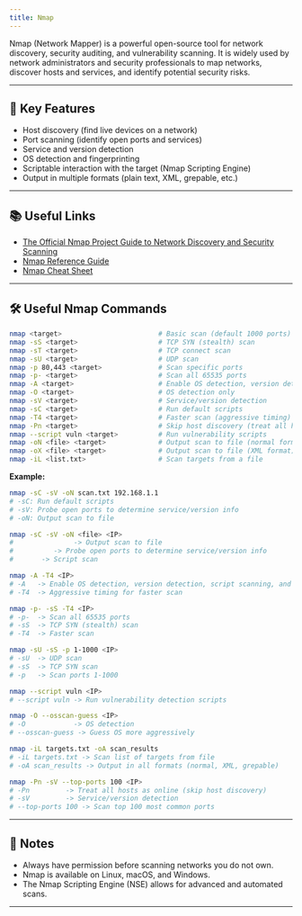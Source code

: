 ```yaml
---
title: Nmap
---
```


Nmap (Network Mapper) is a powerful open-source tool for network discovery, security auditing, and vulnerability scanning. It is widely used by network administrators and security professionals to map networks, discover hosts and services, and identify potential security risks.

---

## 🌟 Key Features

- Host discovery (find live devices on a network)
- Port scanning (identify open ports and services)
- Service and version detection
- OS detection and fingerprinting
- Scriptable interaction with the target (Nmap Scripting Engine)
- Output in multiple formats (plain text, XML, grepable, etc.)

---

## 📚 Useful Links

- [The Official Nmap Project Guide to Network Discovery and Security Scanning](https://nmap.org/book/toc.html)
- [Nmap Reference Guide](https://nmap.org/book/man.html)
- [Nmap Cheat Sheet](https://github.com/trimstray/the-book-of-secret-knowledge#nmap)

---

## 🛠️ Useful Nmap Commands

```sh
nmap <target>                        # Basic scan (default 1000 ports)
nmap -sS <target>                    # TCP SYN (stealth) scan
nmap -sT <target>                    # TCP connect scan
nmap -sU <target>                    # UDP scan
nmap -p 80,443 <target>              # Scan specific ports
nmap -p- <target>                    # Scan all 65535 ports
nmap -A <target>                     # Enable OS detection, version detection, script scanning, and traceroute
nmap -O <target>                     # OS detection only
nmap -sV <target>                    # Service/version detection
nmap -sC <target>                    # Run default scripts
nmap -T4 <target>                    # Faster scan (aggressive timing)
nmap -Pn <target>                    # Skip host discovery (treat all hosts as online)
nmap --script vuln <target>          # Run vulnerability scripts
nmap -oN <file> <target>             # Output scan to file (normal format)
nmap -oX <file> <target>             # Output scan to file (XML format)
nmap -iL <list.txt>                  # Scan targets from a file
```

**Example:**

```sh
nmap -sC -sV -oN scan.txt 192.168.1.1
# -sC: Run default scripts
# -sV: Probe open ports to determine service/version info
# -oN: Output scan to file

nmap -sC -sV -oN <file> <IP>
#               -> Output scan to file
#          -> Probe open ports to determine service/version info
#       -> Script scan

nmap -A -T4 <IP>
# -A   -> Enable OS detection, version detection, script scanning, and traceroute
# -T4  -> Aggressive timing for faster scan

nmap -p- -sS -T4 <IP>
# -p-  -> Scan all 65535 ports
# -sS  -> TCP SYN (stealth) scan
# -T4  -> Faster scan

nmap -sU -sS -p 1-1000 <IP>
# -sU  -> UDP scan
# -sS  -> TCP SYN scan
# -p   -> Scan ports 1-1000

nmap --script vuln <IP>
# --script vuln -> Run vulnerability detection scripts

nmap -O --osscan-guess <IP>
# -O            -> OS detection
# --osscan-guess -> Guess OS more aggressively

nmap -iL targets.txt -oA scan_results
# -iL targets.txt -> Scan list of targets from file
# -oA scan_results -> Output in all formats (normal, XML, grepable)

nmap -Pn -sV --top-ports 100 <IP>
# -Pn         -> Treat all hosts as online (skip host discovery)
# -sV         -> Service/version detection
# --top-ports 100 -> Scan top 100 most common ports
```

---

## 📝 Notes

- Always have permission before scanning networks you do not own.
- Nmap is available on Linux, macOS, and Windows.
- The Nmap Scripting Engine (NSE) allows for advanced and automated scans.

---
